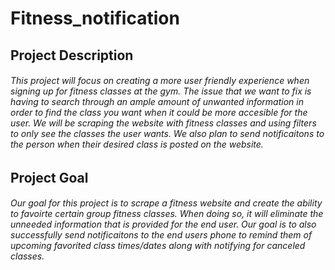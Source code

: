 # **Fitness_notification**

## Project Description 
###### This project will focus on creating a more user friendly experience when signing up for fitness classes at the gym. The issue that we want to fix is having to search through an ample amount of unwanted information in order to find the class you want when it could be more accesible for the user. We will be scraping the website with fitness classes and using filters to only see the classes the user wants. We also plan to send notificaitons to the person when their desired class is posted on the website. 
## Project Goal
###### Our goal for this project is to scrape a fitness website and create the ability to favoirte certain group fitness classes. When doing so, it will eliminate the unneeded information that is provided for the end user. Our goal is to also successfully send notificaitons to the end users phone to remind them of upcoming favorited class times/dates along with notifying for canceled classes. 
